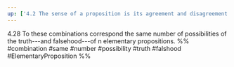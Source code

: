 ```yaml
---
up: ['4.2 The sense of a proposition is its agreement and disagreement with the possibilities of the existence and non-existence of the atomic facts.']
---
```

4.28 To these combinations correspond the same number of possibilities of the truth---and falsehood---of n elementary propositions.
%%
#combination #same #number #possibility #truth #falshood #ElementaryProposition %%